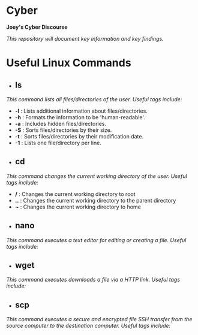 # **Cyber**
**Joey's Cyber Discourse**

*This repository will document key information and key findings.*

# Useful Linux Commands
- ## **ls**
*This command lists all files/directories of the user. Useful tags include:*

  -   **-l** :   Lists additional information about files/directories.
  -   **-h** :   Formats the information to be 'human-readable'.
  -   **-a** :   Includes hidden files/directories.
  -   **-S** :   Sorts files/directories by their size.
  -   **-t** :   Sorts files/directories by their modification date.
  -   **-1** :   Lists one file/directory per line.
##
- ## **cd**
*This command changes the current working directory of the user. Useful tags include:*

-  **/** :    Changes the current working directory to root
- **..** :   Changes the current working directory to the parent directory
- **~** :    Changes the current working directory to home
##
- ## **nano**
*This command executes a text editor for editing or creating a file. Useful tags include:*

##
- ## **wget**
*This command executes downloads a file via a HTTP link. Useful tags include:*

##
- ## **scp**
*This command executes a secure and encrypted file SSH transfer from the source computer to the destination computer. Useful tags include:*

##
